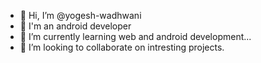 - 👋 Hi, I’m @yogesh-wadhwani
- 👀 I'm an android developer
- 🌱 I’m currently learning web and android development... 
- 💞️ I’m looking to collaborate on intresting projects. 

<!---
yogesh-wadhwani/yogesh-wadhwani is a ✨ special ✨ repository because its `README.md` (this file) appears on your GitHub profile.
You can click the Preview link to take a look at your changes.
--->
